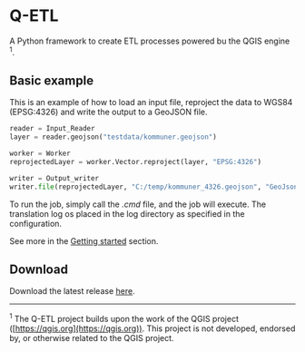 # Q-ETL

A Python framework to create ETL processes powered bu the QGIS engine <sup>1</sup>.

## Basic example
This is an example of how to load an input file, reproject the data to WGS84 (EPSG:4326) and write the output to a GeoJSON file.

```python
reader = Input_Reader
layer = reader.geojson("testdata/kommuner.geojson")

worker = Worker
reprojectedLayer = worker.Vector.reproject(layer, "EPSG:4326")

writer = Output_writer
writer.file(reprojectedLayer, "C:/temp/kommuner_4326.geojson", "GeoJson")
```

To run the job, simply call the _.cmd_ file, and the job will execute. The translation log os placed in the log directory as specified in the configuration.

See more in the [Getting started](getting_started) section.

## Download
Download the latest release [here](https://github.com/QGEEKS/Q-ETL/releases).

---------
<sup>1</sup> The Q-ETL project builds upon the work of the QGIS project ([https://qgis.org](https://qgis.org)). This project is not developed, endorsed by, or otherwise related to the QGIS project.